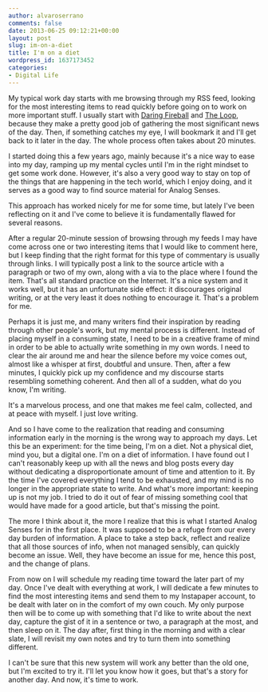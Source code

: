 ```yaml
---
author: alvaroserrano
comments: false
date: 2013-06-25 09:12:21+00:00
layout: post
slug: im-on-a-diet
title: I'm on a diet
wordpress_id: 1637173452
categories:
- Digital Life
---
```


My typical work day starts with me browsing through my RSS feed, looking for the most interesting items to read quickly before going on to work on more important stuff. I usually start with [Daring Fireball](http://daringfireball.net) and [The Loop](http://loopinsight.com), because they make a pretty good job of gathering the most significant news of the day. Then, if something catches my eye, I will bookmark it and I'll get back to it later in the day. The whole process often takes about 20 minutes.

I started doing this a few years ago, mainly because it's a nice way to ease into my day, ramping up my mental cycles until I'm in the right mindset to get some work done. However, it's also a very good way to stay on top of the things that are happening in the tech world, which I enjoy doing, and it serves as a good way to find source material for Analog Senses.

This approach has worked nicely for me for some time, but lately I've been reflecting on it and I've come to believe it is fundamentally flawed for several reasons. 

After a regular 20-minute session of browsing through my feeds I may have come across one or two interesting items that I would like to comment here, but I keep finding that the right format for this type of commentary is usually through links. I will typically post a link to the source article with a paragraph or two of my own, along with a via to the place where I found the item. That's all standard practice on the Internet. It's a nice system and it works well, but it has an unfortunate side effect: it discourages original writing, or at the very least it does nothing to encourage it. That's a problem for me.

Perhaps it is just me, and many writers find their inspiration by reading through other people's work, but my mental process is different. Instead of placing myself in a consuming state, I need to be in a creative frame of mind in order to be able to actually write something in my own words. I need to clear the air around me and hear the silence before my voice comes out, almost like a whisper at first, doubtful and unsure. Then, after a few minutes, I quickly pick up my confidence and my discourse starts resembling something coherent. And then all of a sudden, what do you know, I'm writing.

It's a marvelous process, and one that makes me feel calm, collected, and at peace with myself. I just love writing.

And so I have come to the realization that reading and consuming information early in the morning  is the wrong way to approach my days. Let this be an experiment: for the time being, I'm on a diet. Not a physical diet, mind you, but a digital one. I'm on a diet of information. I have found out I can't reasonably keep up with all the news and blog posts every day without dedicating a disproportionate amount of time and attention to it. By the time I've covered everything I tend to be exhausted, and my mind is no longer in the appropriate state to write. And what's more important: keeping up is not my job. I tried to do it out of fear of missing something cool that would have made for a good article, but that's missing the point.

The more I think about it, the more I realize that this is what I started Analog Senses for in the first place. It was supposed to be a refuge from our every day burden of information. A place to take a step back, reflect and realize that all those sources of info, when not managed sensibly, can quickly become an issue. Well, they have become an issue for me, hence this post, and the change of plans.

From now on I will schedule my reading time toward the later part of my day. Once I've dealt with everything at work, I will dedicate a few minutes to find the most interesting items and send them to my Instapaper account, to be dealt with later on in the comfort of my own couch. My only purpose then will be to come up with something that I'd like to write about the next day, capture the gist of it in a sentence or two, a paragraph at the most, and then sleep on it. The day after, first thing in the morning and with a clear slate, I will revisit my own notes and try to turn them into something different.

I can't be sure that this new system will work any better than the old one, but I'm excited to try it. I'll let you know how it goes, but that's a story for another day. And now, it's time to work.
